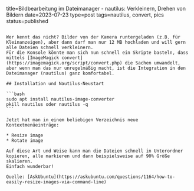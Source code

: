 title=Bildbearbeitung im Dateimanager - nautilus: Verkleinern, Drehen von Bildern
date=2023-07-23
type=post
tags=nautilus, convert, pics
status=published
~~~~~~

Wer kennt das nicht? Bilder von der Kamera runtergeladen (z.B. für Kleinanzeigen), aber dann darf man nur 12 MB hochladen und will gern alle Dateien schnell verkleinern.
Für die Konsole könnte man sich nun schnell ein Skripte basteln, dass mittels [ImageMagick convert](https://imagemagick.org/script/convert.php) die Sachen umwandelt, aber wenn man das nur unregelmäßig macht, ist die Integration in den Dateimanager (nautilus) ganz komfortabel.

## Installation und Nautilus-Neustart

```bash
sudo apt install nautilus-image-converter
pkill nautilus oder nautilus -q
```

Jetzt hat man in einem beliebigen Verzeichnis neue Kontextmenüeinträge:

* Resize image
* Rotate image

Auf diese Art und Weise kann man die Dateien schnell in Unterordner kopieren, alle markieren und dann beispielsweise auf 90% Größe skalieren.
Einfach wunderbar!

Quelle: [AskUbuntu](https://askubuntu.com/questions/1164/how-to-easily-resize-images-via-command-line)
